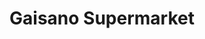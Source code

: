 ---
title: "Gaisano Supermarket"
url: /cagayan-de-oro-city/gaisano-supermarket/
shop: supermarket
---